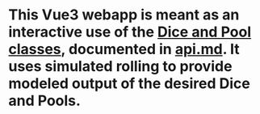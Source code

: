 # This Vue3 webapp is meant as an interactive use of the [Dice and Pool classes](https://github.com/snowb/dRoll/tree/master/src/libs), documented in [api.md](https://github.com/snowb/dRoll/blob/master/api.md). It uses simulated rolling to provide modeled output of the desired Dice and Pools.